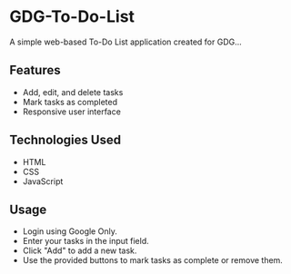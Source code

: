 # GDG-To-Do-List

A simple web-based To-Do List application created for GDG...

## Features

- Add, edit, and delete tasks
- Mark tasks as completed
- Responsive user interface

## Technologies Used

- HTML
- CSS
- JavaScript

## Usage

- Login using Google Only.
- Enter your tasks in the input field.
- Click "Add" to add a new task.
- Use the provided buttons to mark tasks as complete or remove them.